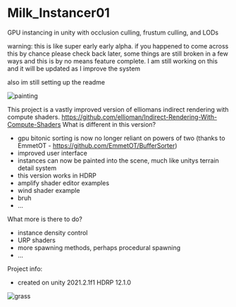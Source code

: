 # Milk_Instancer01
 GPU instancing in unity with occlusion culling, frustum culling, and LODs
 
 warning: this is like super early early alpha. if you happened to come across this by chance please check back later, some things are still broken in a few ways and this is by no means feature complete. I am still working on this and it will be updated as I improve the system
 
 also im still setting up the readme
 
 ![painting](https://user-images.githubusercontent.com/59656122/142706154-95b0bfae-0f23-4017-a5f3-46206b04b22f.gif)

 
 This project is a vastly improved version of elliomans indirect rendering with compute shaders. https://github.com/ellioman/Indirect-Rendering-With-Compute-Shaders
 What is different in this version?
  - gpu bitonic sorting is now no longer reliant on powers of two (thanks to EmmetOT - https://github.com/EmmetOT/BufferSorter)
  - improved user interface
  - instances can now be painted into the scene, much like unitys terrain detail system
  - this version works in HDRP
  - amplify shader editor examples
  - wind shader example
  - bruh
  - ...

 What more is there to do?
  - instance density control
  - URP shaders
  - more spawning methods, perhaps procedural spawning
  - ...

 Project info:
  - created on unity 2021.2.1f1 HDRP 12.1.0
 
![grass](https://user-images.githubusercontent.com/59656122/142703484-4bb21330-5e90-4cea-a69a-ff53977d595f.gif)
